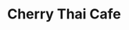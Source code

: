 ---
layout: place
title: "Cherry Thai Cafe"
permalink: /colorado/aurora/cherry-thai-cafe.html
stateAbbr: CO
stateName: Colorado
cityName: Aurora
place_id: ChIJ6xJ1P-CJbIcRBjfsfTfUgsM
photos:
  - name: >-
      places/ChIJ6xJ1P-CJbIcRBjfsfTfUgsM/photos/AeeoHcKdnJrJVORY21gUUn5O_ZtjC5h_5ROsd_0dkGfWWdRhsSVysHpFnZMgr_a9fvkTNEMrnKE6_YRoBhO5S84kREl9caJdurqb2Xa6nQRZ33CZA1xE3EeQkQGVazfmfSh4emfYhSaHxnZpXIj7tOIHeNlS2a7nQLsxNVwzvL8aCEf3Mn-xyQNYORxoZ3q8dnYLwSU0_PfoowqVPbGlLNkR3FDl6rWtDd6H50TnUDwzq1BjnXx1R6EcRNEMAeuniP0hg6fQbRqBCpxLxYS-viMjPuwPx1LOYPG1Tjwxm-X8TXAk0IHdOqy7aHteuEkKlf_NVa_XMFN8v3Ky24ekkzVKgQknXK10finrunmASAi_Gzxg7p4BPP9TWr37mwmCXcEu65UQ7PYr7UVidVirOLya382XbaZeuJbZjQtstWbocVk3ino
    widthPx: 4032
    heightPx: 3024
    authorAttributions:
      - displayName: Jennifer Lonnes
        uri: https://maps.google.com/maps/contrib/117884960576394617586
        photoUri: >-
          https://lh3.googleusercontent.com/a/ACg8ocKCBQR76QdsTie5Ix79_lKEPH-xuGIQtbvzlO38W1vok7xWng=s100-p-k-no-mo
    flagContentUri: >-
      https://www.google.com/local/imagery/report/?cb_client=maps_api_places.places_api&image_key=!1e10!2sCIHM0ogKEICAgICT_vb49QE&hl=en-US
    googleMapsUri: >-
      https://www.google.com/maps/place//data=!3m4!1e2!3m2!1sCIHM0ogKEICAgICT_vb49QE!2e10!4m2!3m1!1s0x876c89e03f7512eb:0xc382d4377dec3706
  - name: >-
      places/ChIJ6xJ1P-CJbIcRBjfsfTfUgsM/photos/AeeoHcLEDYwySSH0ruo3sHQK9gZVonA4bzRgUwNKI2HPGhpz3XTTD4X1k-rChDKJs0AMwzeSjSVLBrPlmhkReaROu5u89UC72JW3BkhL9hKWVv7KJO0hBGTyDQPR4sw6yymzZwP8dDN_CnTcYog_okR4BEj9MeUJuOfZfmGz5JPqlZA1I2E_J4isGkpVRDZNzmplnknpmxjMbc-LjETIBq5m-BGSrbFVbJpmIWDNl_1IKKQqLBy5QaqLbELV8vaE2Q8tUXWCp3qLDmk1NOaoitxdUGlk2C0FOhoi5hy6V5AI7puO0w
    widthPx: 1080
    heightPx: 1080
    authorAttributions:
      - displayName: Cherry Thai Cafe
        uri: https://maps.google.com/maps/contrib/115055343702926470308
        photoUri: >-
          https://lh3.googleusercontent.com/a-/ALV-UjVr4Dn1x4MRnZ86xKz_7ErcZFcof_4m0nJ_Jd3QgUYfUyVoda-z=s100-p-k-no-mo
    flagContentUri: >-
      https://www.google.com/local/imagery/report/?cb_client=maps_api_places.places_api&image_key=!1e10!2sAF1QipMKUGKTXPCTgXA60qBSNjmePFKDtljnlnIImC28&hl=en-US
    googleMapsUri: >-
      https://www.google.com/maps/place//data=!3m4!1e2!3m2!1sAF1QipMKUGKTXPCTgXA60qBSNjmePFKDtljnlnIImC28!2e10!4m2!3m1!1s0x876c89e03f7512eb:0xc382d4377dec3706
  - name: >-
      places/ChIJ6xJ1P-CJbIcRBjfsfTfUgsM/photos/AeeoHcJ7O2YiWlQfTcpb75SSh9Q_NgnO6k4zcHY_19Kyv0CM0DM93kd0ItmcHaRnkHt1L2RfhA0sQ51n95c4mHG-IK44yGbXDuFthd8giL5eount3heRIsOp5vvHvEN6q9pLmImVncLvId9pgOv28ViuMrZ-XSTqelCdA1ZqP4mV6R6UrWivPQoAv6DFLtBCv9730ITfadw7gRlobEnPD72AsdApA3UzQoAPQaTK4qTK5DY7WGppdHIUhJAKuCPWZFtagQ_b-wVIXby7zObkSwp1uJccqyrNohPIZigyeNVnFN3hlA
    widthPx: 1242
    heightPx: 699
    authorAttributions:
      - displayName: Cherry Thai Cafe
        uri: https://maps.google.com/maps/contrib/115055343702926470308
        photoUri: >-
          https://lh3.googleusercontent.com/a-/ALV-UjVr4Dn1x4MRnZ86xKz_7ErcZFcof_4m0nJ_Jd3QgUYfUyVoda-z=s100-p-k-no-mo
    flagContentUri: >-
      https://www.google.com/local/imagery/report/?cb_client=maps_api_places.places_api&image_key=!1e10!2sAF1QipOXmubPjmghW8E_bbEjAuWk0sRZYi9Cz_gcn0ho&hl=en-US
    googleMapsUri: >-
      https://www.google.com/maps/place//data=!3m4!1e2!3m2!1sAF1QipOXmubPjmghW8E_bbEjAuWk0sRZYi9Cz_gcn0ho!2e10!4m2!3m1!1s0x876c89e03f7512eb:0xc382d4377dec3706
  - name: >-
      places/ChIJ6xJ1P-CJbIcRBjfsfTfUgsM/photos/AeeoHcKC_FiQzKeejYzQQWdUOMo7ej9HGpwMwmD5IFWe-xmXyAnaoTRv1TXC2SQlhOR48Z2WQo5il78mayyC91ACX6wNcgUsY6H5OsdiDZAdzWlAAxQMCgSUADPpKfrNuaL9mgaq4AgYQpBLNplNxz9zPotfg8UYR76ZIWfMFts_MmZuJl53m-VElYnW7_eYuNkzUv8cWEwL5TovEzYh98_RAufSeqKp4E50jwJgEH0BNZDT2C682PcxrHaTftGO4CYEGQHFQvtD6Rvj7H4ZndXq93e9yS-EWlfdmaWVFV3lDMD25Qxgcn2xC2mTi7IR15m3TihQdmNLOJeBFfZ4WVKEyy--iS2LAT1GHKR4vTFcVuoATOPajJWRI4t6NpNXHvNFeSd6Yh0-dTYX8Fg1yUnYj6DA03GCaz1tE4ud5gAzyPShZg
    widthPx: 810
    heightPx: 1080
    authorAttributions:
      - displayName: Brigit DeAngelo-Booth
        uri: https://maps.google.com/maps/contrib/102875821096998186612
        photoUri: >-
          https://lh3.googleusercontent.com/a-/ALV-UjV3bABEgI8mmpL7wGg7GEVN9kZXm9k5zFpJWxs8N0thUW5wCc0V=s100-p-k-no-mo
    flagContentUri: >-
      https://www.google.com/local/imagery/report/?cb_client=maps_api_places.places_api&image_key=!1e10!2sCIHM0ogKEICAgIDb1a2WLA&hl=en-US
    googleMapsUri: >-
      https://www.google.com/maps/place//data=!3m4!1e2!3m2!1sCIHM0ogKEICAgIDb1a2WLA!2e10!4m2!3m1!1s0x876c89e03f7512eb:0xc382d4377dec3706
  - name: >-
      places/ChIJ6xJ1P-CJbIcRBjfsfTfUgsM/photos/AeeoHcJCzzcafrvo1IEM8gD62jryB_U8OVW3HTWtnD9fFojZlYgmpAsJ9VfmJgsRerP99NYQi1VtWWMkhGpUId1lnWyAAZplFo1Ge2A5B8vRypDZgJ5GOkKVTpq9b_kBnO4-yBHje1zA4w4pGT7W9tRvekHdU2Vhs61fUH92eMNbtXHH6gPJfbf_dx3DXTNY_FP-1gfTF8cegCdYYMo4BU_Uyj-pKBRwmkfYU4ClBX4flx-XozEyNkfmiT8Pz70RESPFBK1sf-VT47u3Ii2at9dMkhRxmDp387XXhocJkNCQkRQpMw
    widthPx: 1080
    heightPx: 1080
    authorAttributions:
      - displayName: Cherry Thai Cafe
        uri: https://maps.google.com/maps/contrib/115055343702926470308
        photoUri: >-
          https://lh3.googleusercontent.com/a-/ALV-UjVr4Dn1x4MRnZ86xKz_7ErcZFcof_4m0nJ_Jd3QgUYfUyVoda-z=s100-p-k-no-mo
    flagContentUri: >-
      https://www.google.com/local/imagery/report/?cb_client=maps_api_places.places_api&image_key=!1e10!2sAF1QipPNRCrtYLdfY5_vJpb7bWyJQB1cvRH5duGw3lFz&hl=en-US
    googleMapsUri: >-
      https://www.google.com/maps/place//data=!3m4!1e2!3m2!1sAF1QipPNRCrtYLdfY5_vJpb7bWyJQB1cvRH5duGw3lFz!2e10!4m2!3m1!1s0x876c89e03f7512eb:0xc382d4377dec3706
  - name: >-
      places/ChIJ6xJ1P-CJbIcRBjfsfTfUgsM/photos/AeeoHcKdgg0ozr_949Kt6tUQS0x2H9j9iIHfFxejejO0RCKblV1mIWR4GKE5AfQjK1UgX0Hv1d_QZjtja6wfCU2gFbOBiX0MpoBlgQeB3iLozbfmxED2DXhsjQLYlWAjKnGbnKXHFHukoKFKie5uV3221iVEY_ICeJpSzYgSY9Cou2Byje0EOVwh8VlGkTWZF2STTkLDWRcBEUOY3jzOPxH8i6pMA-7oAQ9I22-jWxzwLVaknnX4EUc0MTgz4qR6dFN5kkhbQi2uLTWokMHaea2huoYL6uTT2lC8FepPGTAiLedbuESzdonDK98HfkdyKXb8LPZbiDnQ985rk9EHunwlwsyWKAloplXpbfG3At1ElJbdDLvgATYWkk4qtonQ_iuD-g-SMLeaA3kenH8cEBnsrsI1aFfPVxmUJdF9vDFYNQ1JMgPO
    widthPx: 4000
    heightPx: 3000
    authorAttributions:
      - displayName: Dan and Debbie Y
        uri: https://maps.google.com/maps/contrib/117506266338268896551
        photoUri: >-
          https://lh3.googleusercontent.com/a/ACg8ocJ5ZDFUhSoQ4RjA0xRZIvqyJvTCuP8VO7sSyAESZDqiJpVdx-w=s100-p-k-no-mo
    flagContentUri: >-
      https://www.google.com/local/imagery/report/?cb_client=maps_api_places.places_api&image_key=!1e10!2sCIHM0ogKEICAgIDXxLDF-gE&hl=en-US
    googleMapsUri: >-
      https://www.google.com/maps/place//data=!3m4!1e2!3m2!1sCIHM0ogKEICAgIDXxLDF-gE!2e10!4m2!3m1!1s0x876c89e03f7512eb:0xc382d4377dec3706
  - name: >-
      places/ChIJ6xJ1P-CJbIcRBjfsfTfUgsM/photos/AeeoHcJlTKXaCzLNDsBltVfsMI75dNccWlRkWtM-0ad928M2d1Fn6mTdaqcTr3VgisQIOIXpG81uXs8NhHORHifAKVE2Ytsm4pyy16lMcUaTmcmm1GLTJwzCOxH8sPWDbML2vm3viThYY5uojRj3L9lOXHJFMrilOyImaHawb3lbGS73DIXLrzSVyJAsU7zt5kpp1yKf59QjxJXV06XRiJ2A6RqcN1I3v2JaWc4C1qms_GZKXMWYwxezwwqY1tmJJwuHw_djWKygt15x1SOadbgMPo2VS4WjWfucIDnqBzL7UhbjZJUgu0EE4Cmi-0GANnteECQqK-tW9Ks6EckLO_An4W33EEOgudteMG_SY3Cc_KSZ7VXBNi5IoVyEBReGTucV-20iQhKxxdelxXD8nacuhY3Busbu3kgQmzwAW9ynnG2I54gN
    widthPx: 3024
    heightPx: 4032
    authorAttributions:
      - displayName: Scott and Stacey Kahler
        uri: https://maps.google.com/maps/contrib/112357691673501731768
        photoUri: >-
          https://lh3.googleusercontent.com/a-/ALV-UjVThdDMzPCKnEUrGU69YycahqFnp9SgG_XvnvEMeDXagDzxgOAY=s100-p-k-no-mo
    flagContentUri: >-
      https://www.google.com/local/imagery/report/?cb_client=maps_api_places.places_api&image_key=!1e10!2sCIHM0ogKEICAgIDDvP3PqQE&hl=en-US
    googleMapsUri: >-
      https://www.google.com/maps/place//data=!3m4!1e2!3m2!1sCIHM0ogKEICAgIDDvP3PqQE!2e10!4m2!3m1!1s0x876c89e03f7512eb:0xc382d4377dec3706
  - name: >-
      places/ChIJ6xJ1P-CJbIcRBjfsfTfUgsM/photos/AeeoHcLzfhDIJ1J-f_PHp0dTmxO3cDcuthv0p_geNRuSMPbP5TB5OfqJ6ge3PbTbyJWo9qW1WBmGAVVfUjNGBngix7nYlRGFdl52JmGNV0L80q0yfN8btDvFu8xhkIp5z3o3qjm9n8i4p3SSYYIDRnUVG-EEKll47YxIYcKVafpBeeQpF2ssYTGh2UyBsvPV2JrUGKh5BOSMOaW_dFu_-zFeb1Mn-KnxXhalP0ckq7HCdekUIqgBluflhcXAK3vLovykMPd0RG0_ZbmKkMIDoIa3jqU38OqinHMBFnIeuKZHtZKNsrRsSBKsiihvhNtnLTiydIgaxhLBXfPoKMzY2nqK_l2ZoIAYkNpaUc8vyDaQWC3SU9AEyl8XzOyglDNfEv0O-ipezWrNzFIbdctDQMNrRjV_suqT1H2L_LT46i42ziEk_fs
    widthPx: 1200
    heightPx: 1304
    authorAttributions:
      - displayName: Krzysztof Budryk
        uri: https://maps.google.com/maps/contrib/117355777940517236323
        photoUri: >-
          https://lh3.googleusercontent.com/a/ACg8ocLsQoOZbLM7UoypKB-37RTZD-2CZBIN7wzz66iDifKhz4ZQbA=s100-p-k-no-mo
    flagContentUri: >-
      https://www.google.com/local/imagery/report/?cb_client=maps_api_places.places_api&image_key=!1e10!2sCIHM0ogKEICAgMCw9NjyuQE&hl=en-US
    googleMapsUri: >-
      https://www.google.com/maps/place//data=!3m4!1e2!3m2!1sCIHM0ogKEICAgMCw9NjyuQE!2e10!4m2!3m1!1s0x876c89e03f7512eb:0xc382d4377dec3706
  - name: >-
      places/ChIJ6xJ1P-CJbIcRBjfsfTfUgsM/photos/AeeoHcJ6C-LeJ6emi3BqGAhcI4qOV4GEcJDrETj39qOCN8dMqHnfr8o5_VETDJl6vWS2B_WEgdkM8Ua9iMby7mFHQGJHSwBk1BgqeA3ce6IuKAL5DwhKzH96rmBY743a5VKZlDVpz8T5KUi7huxTdfYiZgLMOv6WslaFnh9T5E3oIbn52rw-b4aQSQl2N88tNrqX6iSIZmWJqCMcdVXUMRjiRha6gcqDRHiPPCrs5Fpjdz8GvyLTBkOrufGgMB31zJDAlF8bqKcUTVNWhgcWCQbPQPpFCBbS1hfUnfWxbm71UNsFcDapXajddaRexKPqVZ5hYWD0Jf8lYHJjHa-t6e6hTVCnJYp7TGWcPXngYLxsZC942Fk_dz4IQ2aqrFA4VxuZga7xNFUxDNNUW9ViLw7DnvwsHtfuw7EaS9tCW8pbBI4oyI2x
    widthPx: 4624
    heightPx: 3472
    authorAttributions:
      - displayName: Cam
        uri: https://maps.google.com/maps/contrib/102597564994576202068
        photoUri: >-
          https://lh3.googleusercontent.com/a-/ALV-UjU8cvMGDBrweVoSZrXvSd5azBV6C3_quihibiEyc7puwuC1SBhDhQ=s100-p-k-no-mo
    flagContentUri: >-
      https://www.google.com/local/imagery/report/?cb_client=maps_api_places.places_api&image_key=!1e10!2sCIHM0ogKEICAgICTrMKq1AE&hl=en-US
    googleMapsUri: >-
      https://www.google.com/maps/place//data=!3m4!1e2!3m2!1sCIHM0ogKEICAgICTrMKq1AE!2e10!4m2!3m1!1s0x876c89e03f7512eb:0xc382d4377dec3706
  - name: >-
      places/ChIJ6xJ1P-CJbIcRBjfsfTfUgsM/photos/AeeoHcIxFZYPIAFiLV6-4_p5qcWmVSqv6fyld8qbluYPHuPhLGSBP8CxfMh-IIOM-gwSsSK-gA6seFEPUt9_f3ocAWqojir9TX5R4gEioMKSJ22Rmd1GiP0bhSYyc3QU5AdqVv_dsGm9RC7upxVPjcBOxnE3eJKkA9lgCQrtbCvLyTFzauZzUn92JCqvyi2ZQsyu8erELP14J-SUnjp66pDk0PBzSvK6BvJQiTQjsqyxi_PvI4f14SxHt-KrKzK72Gc5ej6Y5Tr248VUSks3CrFSh38T-ClwW3o1YSEgAh14mODUvi-ReFKlZMjEuU3bIsuSUxcx7t-_r-3x9jswibWsRjCx8_1Zuuem9CLXZ8cTwiujsvxBPq6Ul8lZfeS4eSHaT7LFBE2uOXmdPIg8vcfDnRGPak0RG4Tkqc-sxbO_X212gC8
    widthPx: 4000
    heightPx: 2252
    authorAttributions:
      - displayName: eMJay
        uri: https://maps.google.com/maps/contrib/102582418609985253120
        photoUri: >-
          https://lh3.googleusercontent.com/a-/ALV-UjV7EfAGFY7qRsnuAkJ3S-uIC2Pd0B0UCpnek2d_qZOQ-Ty5MJD_HQ=s100-p-k-no-mo
    flagContentUri: >-
      https://www.google.com/local/imagery/report/?cb_client=maps_api_places.places_api&image_key=!1e10!2sCIHM0ogKEICAgICZ87G3_AE&hl=en-US
    googleMapsUri: >-
      https://www.google.com/maps/place//data=!3m4!1e2!3m2!1sCIHM0ogKEICAgICZ87G3_AE!2e10!4m2!3m1!1s0x876c89e03f7512eb:0xc382d4377dec3706
address: 13710 E Quincy Ave, Aurora, CO 80015, USA
street: 13710 E Quincy Ave
city: Aurora
state: CO
zip: '80015'
country: USA
neighborhood: null
latitude: '39.637362'
longitude: '-104.828362'
accessibility_options:
  wheelchairAccessibleParking: true
  wheelchairAccessibleEntrance: true
  wheelchairAccessibleRestroom: true
  wheelchairAccessibleSeating: true
business_status: OPERATIONAL
name: Cherry Thai Cafe
google_maps_links:
  directionsUri: >-
    https://www.google.com/maps/dir//''/data=!4m7!4m6!1m1!4e2!1m2!1m1!1s0x876c89e03f7512eb:0xc382d4377dec3706!3e0
  placeUri: https://maps.google.com/?cid=14088055919169255174
  writeAReviewUri: >-
    https://www.google.com/maps/place//data=!4m3!3m2!1s0x876c89e03f7512eb:0xc382d4377dec3706!12e1
  reviewsUri: >-
    https://www.google.com/maps/place//data=!4m4!3m3!1s0x876c89e03f7512eb:0xc382d4377dec3706!9m1!1b1
  photosUri: >-
    https://www.google.com/maps/place//data=!4m3!3m2!1s0x876c89e03f7512eb:0xc382d4377dec3706!10e5
primary_type: Thai Restaurant
opening_hours:
  regular: null
  current: null
secondary_opening_hours:
  regular:
    weekdayDescriptions: null
    type: null
  current:
    weekdayDescriptions: null
    type: null
phone: (303) 693-0825
price_level: PRICE_LEVEL_INEXPENSIVE
price_range: $10 &ndash; $20
rating: '4.3'
rating_count: 410
website: http://www.cherrythaicafe.com/
description: null
reviews: null
parking_options: null
payment_options: null
allow_dogs: null
curbside_pickup: null
delivery: null
dine_in: null
good_for_children: null
good_for_groups: null
good_for_sports: null
live_music: null
menu_for_children: null
outdoor_seating: null
reservable: null
restroom: null
serves_beer: null
serves_breakfast: null
serves_brunch: null
serves_cocktails: null
serves_coffee: null
serves_dinner: null
serves_dessert: null
serves_lunch: null
serves_vegetarian_food: null
serves_wine: null
takeout: null

---